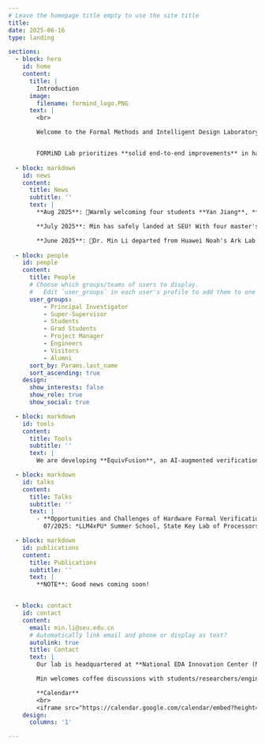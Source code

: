 ```yaml
---
# Leave the homepage title empty to use the site title
title:
date: 2025-06-16
type: landing

sections:
  - block: hero
    id: home
    content:
      title: |
        Introduction 
      image:
        filename: formind_logo.PNG
      text: |
        <br>

        Welcome to the Formal Methods and Intelligent Design Laboratory (**FORMiND Lab**), led by Dr. Min LI. Established in June 2025, FORMiND Lab is affiliated with both [NCTIEDA](https://www.nctieda.com/) and [the School of Integrated Circuits at Southeast University](https://ic.seu.edu.cn/); our research group is primarily based in Nanjing and Shenzhen, China.


        FORMiND Lab prioritizes **solid end-to-end improvements** in hardware design and verification, moving beyond paper/胶片-only "breakthroughs". Ultimately, our goal is to empower China's domestic hardware formal verification tools (with design considerations to follow) to achieve global leadership. 
  
  - block: markdown
    id: news
    content:
      title: News
      subtitle: ''
      text: |
        **Aug 2025**: 🎉Warmly welcoming four students **Yan Jiang**, **Shibo Zhao**, **Jiongming Chen**, and **Jieying Wu**, who joined the FORMiND Lab as new master’s students in Fall 2025. Looking forward to an exciting journey together!

        **July 2025**: Min has safely landed at SEU! With four master's spots open, he's welcoming students passionate about AI4Formal to join the journey.

        **June 2025**: 🎉Dr. Min Li departed from Huawei Noah's Ark Lab and just launched the FORMiND Lab website; he will join Southeast University this summer. 🎉Welcoming **Xudong Hu** as the inaugural member, who commences his Ph.D. program in Fall 2025.
  
  - block: people
    id: people
    content:
      title: People
      # Choose which groups/teams of users to display.
      #   Edit `user_groups` in each user's profile to add them to one or more of these groups.
      user_groups:
          - Principal Investigator
          - Super-Supervisor
          - Students
          - Grad Students
          - Project Manager
          - Engineers
          - Visitors
          - Alumni
      sort_by: Params.last_name
      sort_ascending: true
    design:
      show_interests: false
      show_role: true
      show_social: true

  - block: markdown
    id: tools
    content:
      title: Tools
      subtitle: ''
      text: | 
        We are developing **EquivFusion**, an AI-augmented verification toolchain built on [circt](https://github.com/llvm/circt). It unifies equivalence checking from algorithms to netlists for efficient sign-off. The codebase is scheduled for release by Q4 2025.

  - block: markdown
    id: talks
    content:
      title: Talks
      subtitle: ''
      text: |
        - **Opportunities and Challenges of Hardware Formal Verification in the Era of Large Language Models** [📄](files/ict_ac_summer_school_202507.pdf)  
          07/2025: *LLM4xPU* Summer School, State Key Lab of Processors, ICT, CAS.

  - block: markdown
    id: publications
    content:
      title: Publications 
      subtitle: ''
      text: |
        **NOTE**: Good news coming soon!


  - block: contact
    id: contact
    content:
      email: min.li@seu.edu.cn
      # Automatically link email and phone or display as text?
      autolink: true
      title: Contact
      text: |
        Our lab is headquartered at **National EDA Innovation Center (NCTIEDA), Jiangbei, Nanjing**. We are looking for motivated students to join FORMiND Lab as research interns, master or Ph.D. students in Southeast University! Experienced engineers are also welcome - NCTIEDA offers competitive compensation packages exceeding industry standards in the EDA field.

        Min welcomes coffee discussions with students/researchers/engineers passionate about developing cutting-edge EDA tools! Please note that Min splits his time between **Shenzhen** and **Nanjing**; advance email coordination is preferred for on-site meetings.

        **Calendar**
        <br>
        <iframe src="https://calendar.google.com/calendar/embed?height=600&wkst=2&ctz=Asia%2FHong_Kong&showPrint=0&mode=WEEK&src=bWlubGkuYW1veUBnbWFpbC5jb20&src=ZW4uY2hpbmEjaG9saWRheUBncm91cC52LmNhbGVuZGFyLmdvb2dsZS5jb20&color=%23039be5&color=%230b8043" style="border:solid 1px #777" width="800" height="600" frameborder="0" scrolling="no"></iframe>    
    design:
      columns: '1'

---
```

